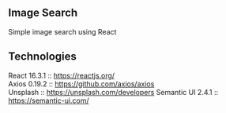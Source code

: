 ## Image Search
Simple image search using React


## Technologies
React 16.3.1 :: https://reactjs.org/ <br />
Axios 0.19.2 :: https://github.com/axios/axios <br />
Unsplash :: https://unsplash.com/developers
Semantic UI 2.4.1 :: https://semantic-ui.com/

